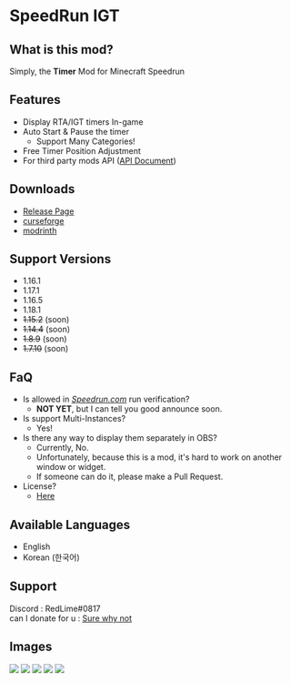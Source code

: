 # SpeedRun IGT

## What is this mod?
Simply, the **Timer** Mod for Minecraft Speedrun 

## Features
- Display RTA/IGT timers In-game
- Auto Start & Pause the timer
  - Support Many Categories!
- Free Timer Position Adjustment 
- For third party mods API ([API Document](https://github.com/RedLime/SpeedRunIGT/wiki/SpeedRunIGT-API-Document))

## Downloads
- [Release Page](https://github.com/RedLime/SpeedRunIGT/releases)
- [curseforge](https://www.curseforge.com/minecraft/mc-mods/speedrunigt)
- [modrinth](https://modrinth.com/mod/speedrunigt/)

## Support Versions
- 1.16.1
- 1.17.1
- 1.16.5
- 1.18.1
- ~~1.15.2~~ (soon)
- ~~1.14.4~~ (soon)
- ~~1.8.9~~ (soon)
- ~~1.7.10~~ (soon)

## FaQ
- Is allowed in *[Speedrun.com](https://speedrun.com/mc)* run verification?
  - **NOT YET**, but I can tell you good announce soon.
- Is support Multi-Instances?
  - Yes!
- Is there any way to display them separately in OBS?
  - Currently, No.
  - Unfortunately, because this is a mod, it's hard to work on another window or widget.
  - If someone can do it, please make a Pull Request.
- License?
  - [Here](https://github.com/RedLime/SpeedRunIGT/blob/1.16.1/LICENSE)

## Available Languages
- English
- Korean (한국어)

## Support
Discord : RedLime#0817\
can I donate for u : [Sure why not](https://www.patreon.com/join/redlimerl/checkout)

## Images
![](https://i.imgur.com/5xC9IQi.png)
![](https://i.imgur.com/tN1IN2b.png)
![](https://i.imgur.com/yPVAy9s.png)
![](https://i.imgur.com/jz2LaVA.png)
![](https://i.imgur.com/rQUkJ55.png)
